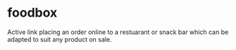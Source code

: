 # foodbox
Active link placing an order online to a restuarant or snack bar which can be adapted to suit any product on sale.
